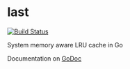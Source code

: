 last
====

[![Build Status](https://travis-ci.org/eaigner/last.png?branch=master)](https://travis-ci.org/eaigner/last)

System memory aware LRU cache in Go

Documentation on [GoDoc](http://godoc.org/github.com/eaigner/last)